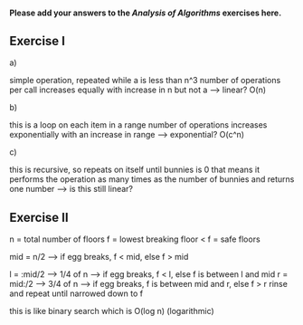 #### Please add your answers to the ***Analysis of  Algorithms*** exercises here.

## Exercise I

a)
<!-- a = 0
    while (a < n * n * n):
      a = a + n * n -->
simple operation, repeated while a is less than n^3
number of operations per call increases equally with increase in n but not a --> linear? O(n)


b)
 <!-- sum = 0
    for i in range(n):
      j = 1
      while j < n:
        j *= 2
        sum += 1 -->
this is a loop on each item in a range
number of operations increases exponentially with an increase in range
--> exponential? O(c^n)



c)
<!-- 
    def bunnyEars(bunnies):
      if bunnies == 0:
        return 0
      return 2 + bunnyEars(bunnies-1) -->
this is recursive, so repeats on itself until bunnies is 0
that means it performs the operation as many times as the number of bunnies and returns one number
--> is this still linear?


## Exercise II

n = total number of floors
f = lowest breaking floor
< f = safe floors

mid = n/2 
    --> if egg breaks, f < mid, else f > mid

l = :mid/2 --> 1/4 of n --> if egg breaks, f < l, else f is between l and mid
r = mid:/2 --> 3/4 of n --> if egg breaks, f is between mid and r, else f > r
rinse and repeat until narrowed down to f

this is like binary search which is O(log n) (logarithmic)
